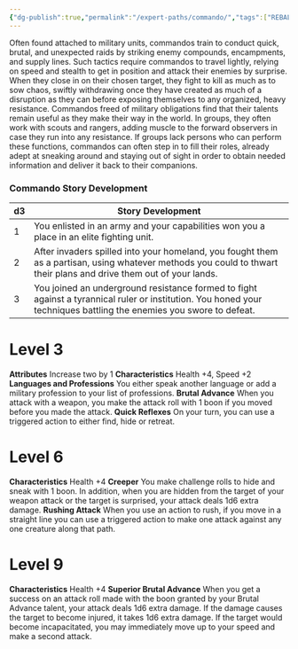 ```yaml
---
{"dg-publish":true,"permalink":"/expert-paths/commando/","tags":["REBALANCED"]}
---
```


Often found attached to military units, commandos train to conduct quick, brutal, and unexpected raids by striking enemy compounds, encampments, and supply lines. Such tactics require commandos to travel lightly, relying on speed and stealth to get in position and attack their enemies by surprise. When they close in on their chosen target, they fight to kill as much as to sow chaos, swiftly withdrawing once they have created as much of a disruption as they can before exposing themselves to any organized, heavy resistance.
Commandos freed of military obligations find that their talents remain useful as they make their way in the world. In groups, they often work with scouts and rangers, adding muscle to the forward observers in case they run into any resistance. If groups lack persons who can perform these functions, commandos can often step in to fill their roles, already adept at sneaking around and staying out of sight in order to obtain needed information and deliver it back to their companions.
### Commando Story Development

| d3  | Story Development                                                                                                                                                   |
| --- | ------------------------------------------------------------------------------------------------------------------------------------------------------------------- |
| 1   | You enlisted in an army and your capabilities won you a place in an elite fighting unit.                                                                            |
| 2   | After invaders spilled into your homeland, you fought them as a partisan, using whatever methods you could to thwart their plans and drive them out of your lands.  |
| 3   | You joined an underground resistance formed to fight against a tyrannical ruler or institution. You honed your techniques battling the enemies you swore to defeat. |
# Level 3
**Attributes** Increase two by 1
**Characteristics** Health +4, Speed +2
**Languages and Professions** You either speak another language or add a military profession to your list of professions.
**Brutal Advance** When you attack with a weapon, you make the attack roll with 1 boon if you moved before you made the attack.
**Quick Reflexes** On your turn, you can use a triggered action to either find, hide or retreat.
# Level 6
**Characteristics** Health +4
**Creeper** You make challenge rolls to hide and sneak with 1 boon. In addition, when you are hidden from the target of your weapon attack or the target is surprised, your attack deals 1d6 extra damage.
**Rushing Attack** When you use an action to rush, if you move in a straight line you can use a triggered action to make one attack against any one creature along that path.
# Level 9
**Characteristics** Health +4
**Superior Brutal Advance** When you get a success on an attack roll made with the boon granted by your Brutal Advance talent, your attack deals 1d6 extra damage. If the damage causes the target to become injured, it takes 1d6 extra damage.
If the target would become incapacitated, you may immediately move up to your speed and make a second attack.
